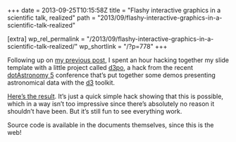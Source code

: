 +++
date = 2013-09-25T10:15:58Z
title = "Flashy interactive graphics in a scientific talk, realized"
path = "2013/09/flashy-interactive-graphics-in-a-scientific-talk-realized"

[extra]
wp_rel_permalink = "/2013/09/flashy-interactive-graphics-in-a-scientific-talk-realized/"
wp_shortlink = "/?p=778"
+++

Following up on
[my previous post](/2013/09/slides-for-scientific-talks-in-html/), I spent an
hour hacking together my slide template with a little project called
[d3po](http://d3po.org/), a hack from the recent
[dotAstronomy 5](http://dotastronomy.com/events/five/) conference that’s put
together some demos presenting astronomical data with
the [d3](http://d3js.org/) toolkit.

[Here’s the result](/~peter/d3pohack/). It’s just a quick
simple hack showing that this is possible, which in a way isn’t too impressive
since there’s absolutely no reason it shouldn’t have been. But it’s still fun
to see everything work.

Source code is available in the documents themselves, since this is the web!
